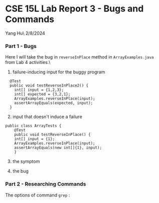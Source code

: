 # CSE 15L Lab Report 3 - Bugs and Commands

Yang Hu\\
2/8/2024

### Part 1 - Bugs

Here I will take the bug in `reverseInPlace` method in `ArrayExamples.java` from Lab 4 activities.\\
1. failure-inducing input for the buggy program
```
  @Test
  public void testReverseInPlace2() {
    int[] input = {1,2,3};
    int[] expected = {3,2,1};
    ArrayExamples.reverseInPlace(input);
    assertArrayEquals(expected, input);
  }
```

2. input that doesn't induce a failure 
```
public class ArrayTests {
	@Test 
	public void testReverseInPlace() {
    int[] input = {1};
    ArrayExamples.reverseInPlace(input);
    assertArrayEquals(new int[]{1}, input);
	}
```

3. the symptom 


4. the bug

### Part 2 - Researching Commands
The options of command `grep` :

